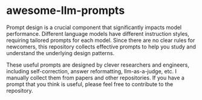 # awesome-llm-prompts

Prompt design is a crucial component that significantly impacts model performance. Different language models have different instruction styles, requiring tailored prompts for each model. Since there are no clear rules for newcomers, this repository collects effective prompts to help you study and understand the underlying design patterns.

These useful prompts are designed by clever researchers and engineers, including self-correction, answer reformatting, llm-as-a-judge, etc. I manually collect them from papers and other repositories. If you have a prompt that you think is useful, please feel free to contribute to the repository.


